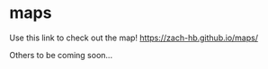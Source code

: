 # maps

Use this link to check out the map! https://zach-hb.github.io/maps/

Others to be coming soon...
